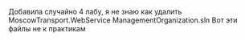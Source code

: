 Добавила случайно 4 лабу, я не знаю как удалить
MoscowTransport.WebService
ManagementOrganization.sln
Вот эти файлы не к практикам 
